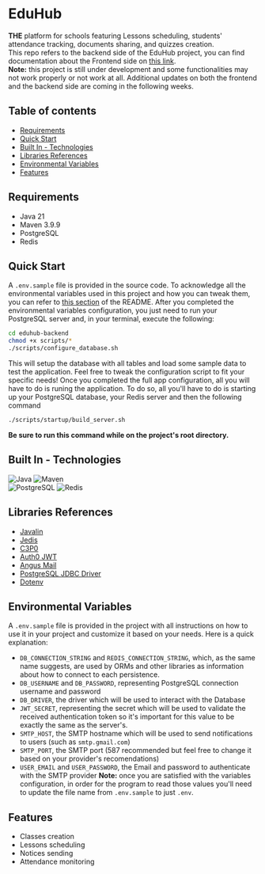 # EduHub
**THE** platform for schools featuring Lessons scheduling, students' attendance tracking, documents sharing, and quizzes creation.\
This repo refers to the backend side of the EduHub project, you can find documentation about the Frontend side on [this link](https://github.com/mfacecchia/eduhub-frontend).\
**Note:** this project is still under development and some functionalities may not work properly or not work at all. Additional updates on both the frontend and the backend side are coming in the following weeks.

## Table of contents
- [Requirements](#requirements)
- [Quick Start](#quick-start)
- [Built In - Technologies](#built-in---technologies)
- [Libraries References](#libraries-references)
- [Environmental Variables](#environmental-variables)
- [Features](#features)

## Requirements
- Java 21
- Maven 3.9.9
- PostgreSQL
- Redis

## Quick Start
A `.env.sample` file is provided in the source code. To acknowledge all the environmental variables used in this project and how you can tweak them, you can refer to [this section](#environmental-variables) of the README.
After you completed the environmental variables configuration, you just need to run your PostgreSQL server and, in your terminal, execute the following:
```zsh
cd eduhub-backend
chmod +x scripts/*
./scripts/configure_database.sh
```
This will setup the database with all tables and load some sample data to test the application. Feel free to tweak the configuration script to fit your specific needs!
Once you completed the full app configuration, all you will have to do is runing the application. To do so, all you'll have to do is starting up your PostgreSQL database, your Redis server and then the following command
```zsh
./scripts/startup/build_server.sh
```
**Be sure to run this command while on the project's root directory.**

## Built In - Technologies
![Java](https://img.shields.io/badge/Java-ED8B00?style=for-the-badge&logo=openjdk&logoColor=white)
![Maven](https://img.shields.io/badge/apache_maven-C71A36?style=for-the-badge&logo=apachemaven&logoColor=white)\
![PostgreSQL](https://img.shields.io/badge/PostgreSQL-316192?style=for-the-badge&logo=postgresql&logoColor=white)
![Redis](https://img.shields.io/badge/redis-%23DD0031.svg?&style=for-the-badge&logo=redis&logoColor=white)

## Libraries References
- [Javalin](https://javalin.io)
- [Jedis](https://redis.io/docs/latest/develop/clients/jedis/)
- [C3P0](https://javadoc.io/doc/c3p0/c3p0/latest/index.html)
- [Auth0 JWT](https://github.com/auth0/java-jwt?tab=readme-ov-file#documentation)
- [Angus Mail](https://javadoc.io/doc/org.eclipse.angus/jakarta.mail/latest/jakarta.mail/module-summary.html)
- [PostgreSQL JDBC Driver](https://github.com/pgjdbc/pgjdbc)
- [Dotenv](https://github.com/cdimascio/dotenv-java)

## Environmental Variables
A `.env.sample` file is provided in the project with all instructions on how to use it in your project and customize it based on your needs. Here is a quick explanation:
- `DB_CONNECTION_STRING` and `REDIS_CONNECTION_STRING`, which, as the same name suggests, are used by ORMs and other libraries as information about how to connect to each persistence.
- `DB_USERNAME` and `DB_PASSWORD`, representing PostgreSQL connection username and password
- `DB_DRIVER`, the driver which will be used to interact with the Database
- `JWT_SECRET`, representing the secret which will be used to validate the received authentication token so it's important for this value to be exactly the same as the server's.
- `SMTP_HOST`, the SMTP hostname which will be used to send notifications to users (such as `smtp.gmail.com`)
- `SMTP_PORT`, the SMTP port (587 recommended but feel free to change it  based on your provider's recomendations)
- `USER_EMAIL` and `USER_PASSWORD`, the Email and password to authenticate with the SMTP provider
**Note:** once you are satisfied with the variables configuration, in order for the program to read those values you'll need to update the file name from `.env.sample` to just `.env`.

## Features
- Classes creation
- Lessons scheduling
- Notices sending
- Attendance monitoring
